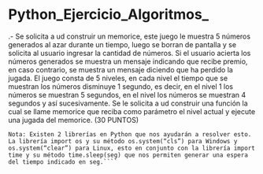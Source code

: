 # Python_Ejercicio_Algoritmos_
.- Se solicita a ud construir un memorice, este juego le muestra 5 números generados al azar durante un tiempo, luego se borran de pantalla y se solicita al usuario ingresar la cantidad de números. Si el usuario acierta los números generados se muestra un mensaje indicando que recibe premio, en caso contrario, se muestra un mensaje diciendo que ha perdido la jugada. El juego consta de 5 niveles, en cada nivel el tiempo que se muestran los números disminuye 1 segundo, es decir, en el nivel 1 los números se muestran 5 segundos, en el nivel los números se muestran 4 segundos y así sucesivamente. Se le solicita a ud construir una función la cual se llame memorice que reciba como parámetro el nivel actual y ejecute una jugada del memorice. (30 PUNTOS)
````
Nota: Existen 2 librerías en Python que nos ayudarán a resolver esto. La librería import os y su método os.system(“cls”) para Windows y os.system(“clear”) para Linux, esto en conjunto con la librería import time y su método time.sleep(seg) que nos permiten generar una espera del tiempo indicado en seg.````
